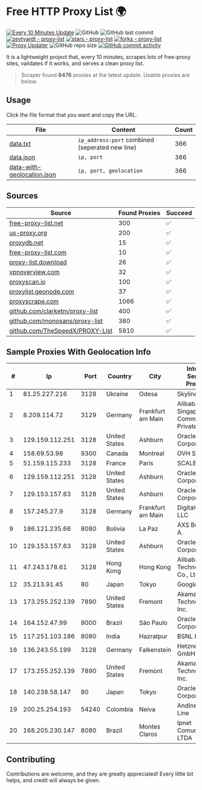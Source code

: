 
# Free HTTP Proxy List 🌍

[![Every 10 Minutes Update](https://github.com/mertguvencli/http-proxy-list/actions/workflows/main.yml/badge.svg?branch=main)](https://github.com/mertguvencli/http-proxy-list/actions/workflows/main.yml)
![GitHub](https://img.shields.io/github/license/mertguvencli/http-proxy-list)
![GitHub last commit](https://img.shields.io/github/last-commit/mertguvencli/http-proxy-list)
[![zevtyardt - proxy-list](https://img.shields.io/static/v1?label=zevtyardt&message=proxy-list&color=blue&logo=github)](https://github.com/zevtyardt/proxy-list "Go to GitHub repo")
[![stars - proxy-list](https://img.shields.io/github/stars/zevtyardt/proxy-list?style=social)](https://github.com/zevtyardt/proxy-list)
[![forks - proxy-list](https://img.shields.io/github/forks/zevtyardt/proxy-list?style=social)](https://github.com/zevtyardt/proxy-list)
[![Proxy Updater](https://github.com/zevtyardt/proxy-list/workflows/Proxy%20Updater/badge.svg)](https://github.com/zevtyardt/proxy-list/actions?query=workflow:"Proxy+Updater")
![GitHub repo size](https://img.shields.io/github/repo-size/zevtyardt/proxy-list)
[![GitHub commit activity](https://img.shields.io/github/commit-activity/m/zevtyardt/proxy-list?logo=commits)](https://github.com/zevtyardt/proxy-list/commits/main)

It is a lightweight project that, every 10 minutes, scrapes lots of free-proxy sites, validates if it works, and serves a clean proxy list.

> Scraper found **8476** proxies at the latest update. Usable proxies are below.

## Usage

Click the file format that you want and copy the URL.

|File|Content|Count|
|----|-------|-----|
|[data.txt](https://raw.githubusercontent.com/mertguvencli/http-proxy-list/main/proxy-list/data.txt)|`ip_address:port` combined (seperated new line)|366|
|[data.json](https://raw.githubusercontent.com/mertguvencli/http-proxy-list/main/proxy-list/data.json)|`ip, port`|366|
|[data-with-geolocation.json](https://raw.githubusercontent.com/mertguvencli/http-proxy-list/main/proxy-list/data-with-geolocation.json)|`ip, port, geolocation`|366|

## Sources

|Source|Found Proxies|Succeed|
|------|-------------|-------|
|[free-proxy-list.net](https://free-proxy-list.net)|300|✅|
|[us-proxy.org](https://www.us-proxy.org)|200|✅|
|[proxydb.net](http://proxydb.net)|15|✅|
|[free-proxy-list.com](https://free-proxy-list.com/?page=&port=&type%5B%5D=http&type%5B%5D=https&up_time=0&search=Search)|10|✅|
|[proxy-list.download](https://www.proxy-list.download/HTTP)|26|✅|
|[vpnoverview.com](https://vpnoverview.com/privacy/anonymous-browsing/free-proxy-servers)|32|✅|
|[proxyscan.io](https://www.proxyscan.io)|100|✅|
|[proxylist.geonode.com](https://proxylist.geonode.com/api/proxy-list?limit=300&page=1&sort_by=lastChecked&sort_type=desc&protocols=http,https)|37|✅|
|[proxyscrape.com](https://api.proxyscrape.com/v2/?request=displayproxies&protocol=http&timeout=10000&country=all&ssl=all&anonymity=all)|1066|✅|
|[github.com/clarketm/proxy-list](https://raw.githubusercontent.com/clarketm/proxy-list/master/proxy-list-raw.txt)|400|✅|
|[github.com/monosans/proxy-list](https://raw.githubusercontent.com/monosans/proxy-list/main/proxies/http.txt)|380|✅|
|[github.com/TheSpeedX/PROXY-List](https://raw.githubusercontent.com/TheSpeedX/PROXY-List/master/http.txt)|5910|✅|


## Sample Proxies With Geolocation Info

|#|Ip|Port|Country|City|Internet Service Provider|
|-|--|----|-------|----|-------------------------|
|1|81.25.227.216|3128|Ukraine|Odesa|Skyline ISP|
|2|8.209.114.72|3129|Germany|Frankfurt am Main|Alibaba.com Singapore E-Commerce Private Limited|
|3|129.159.112.251|3128|United States|Ashburn|Oracle Corporation|
|4|158.69.53.98|9300|Canada|Montreal|OVH SAS|
|5|51.159.115.233|3128|France|Paris|SCALEWAY|
|6|129.159.112.251|3128|United States|Ashburn|Oracle Corporation|
|7|129.153.157.63|3128|United States|Ashburn|Oracle Corporation|
|8|157.245.27.9|3128|Germany|Frankfurt am Main|DigitalOcean, LLC|
|9|186.121.235.66|8080|Bolivia|La Paz|AXS Bolivia S. A.|
|10|129.153.157.63|3128|United States|Ashburn|Oracle Corporation|
|11|47.243.178.61|3128|Hong Kong|Hong Kong|Alibaba (US) Technology Co., Ltd.|
|12|35.213.91.45|80|Japan|Tokyo|Google LLC|
|13|173.255.252.139|7890|United States|Fremont|Akamai Technologies, Inc.|
|14|164.152.47.99|9000|Brazil|São Paulo|Oracle Corporation|
|15|117.251.103.186|8080|India|Hazratpur|BSNL Internet|
|16|136.243.55.199|3128|Germany|Falkenstein|Hetzner Online GmbH|
|17|173.255.252.139|7890|United States|Fremont|Akamai Technologies, Inc.|
|18|140.238.58.147|80|Japan|Tokyo|Oracle Corporation|
|19|200.25.254.193|54240|Colombia|Neiva|Andinet ON Line|
|20|168.205.230.147|8080|Brazil|Montes Claros|Ipnet Comunicações LTDA|



## Contributing

Contributions are welcome, and they are greatly appreciated! Every
little bit helps, and credit will always be given.

